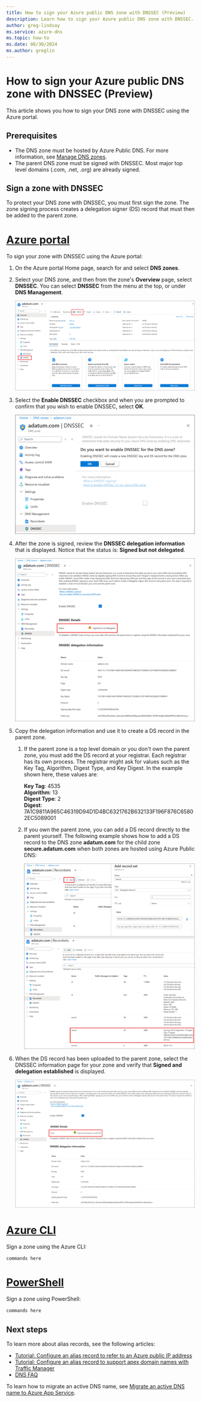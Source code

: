 ```yaml
---
title: How to sign your Azure public DNS zone with DNSSEC (Preview)
description: Learn how to sign your Azure public DNS zone with DNSSEC. 
author: greg-lindsay
ms.service: azure-dns
ms.topic: how-to
ms.date: 08/30/2024
ms.author: greglin
---
```


# How to sign your Azure public DNS zone with DNSSEC (Preview)

This article shows you how to sign your DNS zone with DNSSEC using the Azure portal.

## Prerequisites

* The DNS zone must be hosted by Azure Public DNS. For more information, see [Manage DNS zones](/azure/dns/dns-operations-dnszones-portal).
* The parent DNS zone must be signed with DNSSEC. Most major top level domains (.com, .net, .org) are already signed.

## Sign a zone with DNSSEC

To protect your DNS zone with DNSSEC, you must first sign the zone. The zone signing process creates a delegation signer (DS) record that must then be added to the parent zone.

# [Azure portal](#tab/sign-portal)

To sign your zone with DNSSEC using the Azure portal:

1. On the Azure portal Home page, search for and select **DNS zones**.
2. Select your DNS zone, and then from the zone's **Overview** page, select **DNSSEC**. You can select **DNSSEC** from the menu at the top, or under **DNS Management**.

    ![Screenshot of how to select DNSSEC.](media/dnssec-how-to/select-dnssec.png)

3. Select the **Enable DNSSEC** checkbox and when you are prompted to confirm that you wish to enable DNSSEC, select **OK**.

    ![Screenshot of confirmation to sign the zone.](media/dnssec-how-to/confirm-dnssec.png)

4. After the zone is signed, review the **DNSSEC delegation information** that is displayed. Notice that the status is: **Signed but not delegated**.

    ![Screenshot of a signed zone with DS record missing.](media/dnssec-how-to/ds-missing.png)

5. Copy the delegation information and use it to create a DS record in the parent zone. 

    1. If the parent zone is a top level domain or you don't own the parent zone, you must add the DS record at your registrar. Each registrar has its own process. The registrar might ask for values such as the Key Tag, Algorithm, Digest Type, and Key Digest. In the example shown here, these values are:

        **Key Tag**: 4535<br>
        **Algorithm**: 13<br>
        **Digest Type**: 2<br>
        **Digest**: 7A1C9811A965C46319D94D1D4BC6321762B632133F196F876C65802EC5089001

    2. If you own the parent zone, you can add a DS record directly to the parent yourself. The following example shows how to add a DS record to the DNS zone **adatum.com** for the child zone **secure.adatum.com** when both zones are hosted using Azure Public DNS:

        ![Screenshot of adding a DS record to the parent zone.](media/dnssec-how-to/ds-add.png)
        ![Screenshot of a DS record in the parent zone.](media/dnssec-how-to/ds-added.png)

6. When the DS record has been uploaded to the parent zone, select the DNSSEC information page for your zone and verify that **Signed and delegation established** is displayed.

    ![Screenshot of a fully signed and delegated zone.](media/dnssec-how-to/delegated.png)

# [Azure CLI](#tab/sign-cli)

Sign a zone using the Azure CLI:

```azurepowershell-interactive
commands here
```

# [PowerShell](#tab/sign-powershell)

Sign a zone using PowerShell:

```PowerShell
commands here
```

## Next steps

To learn more about alias records, see the following articles:

- [Tutorial: Configure an alias record to refer to an Azure public IP address](tutorial-alias-pip.md)
- [Tutorial: Configure an alias record to support apex domain names with Traffic Manager](tutorial-alias-tm.md)
- [DNS FAQ](./dns-faq.yml)

To learn how to migrate an active DNS name, see [Migrate an active DNS name to Azure App Service](../app-service/manage-custom-dns-migrate-domain.md).